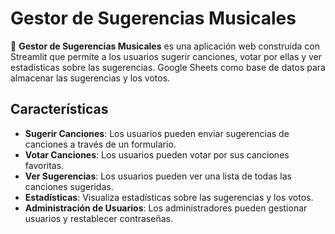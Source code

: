 # Gestor de Sugerencias Musicales

🎵 **Gestor de Sugerencias Musicales** es una aplicación web construida con Streamlit que permite a los usuarios sugerir canciones, votar por ellas y ver estadísticas sobre las sugerencias. Google Sheets como base de datos para almacenar las sugerencias y los votos.

## Características

- **Sugerir Canciones**: Los usuarios pueden enviar sugerencias de canciones a través de un formulario.
- **Votar Canciones**: Los usuarios pueden votar por sus canciones favoritas.
- **Ver Sugerencias**: Los usuarios pueden ver una lista de todas las canciones sugeridas.
- **Estadísticas**: Visualiza estadísticas sobre las sugerencias y los votos.
- **Administración de Usuarios**: Los administradores pueden gestionar usuarios y restablecer contraseñas.

